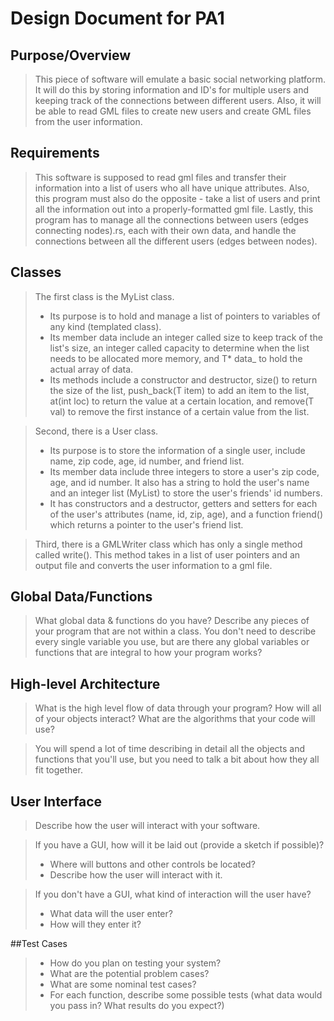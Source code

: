 # Design Document for PA1

## Purpose/Overview
> This piece of software will emulate a basic social networking platform. It will do this by storing information and ID's for multiple users and keeping track of the connections between different users. Also, it will be able to read GML files to create new users and create GML files from the user information.


## Requirements
> This software is supposed to read gml files and transfer their information into a list of users who all have unique attributes. Also, this program must also do the opposite - take a list of users and print all the information out into a properly-formatted gml file. Lastly, this program has to manage all the connections between users (edges connecting nodes).rs, each with their own data, and handle the connections between all the different users (edges between nodes).

## Classes
> The first class is the MyList class.
> + Its purpose is to hold and manage a list of pointers to variables of any kind (templated class).
> + Its member data include an integer called size to keep track of the list's size, an integer called capacity to determine when the list needs to be allocated more memory, and T* data_ to hold the actual array of data.
> + Its methods include a constructor and destructor, size() to return the size of the list, push_back(T item) to add an item to the list, at(int loc) to return the value at a certain location, and remove(T val) to remove the first instance of a certain value from the list.

> Second, there is a User class.
> + Its purpose is to store the information of a single user, include name, zip code, age, id number, and friend list.
> + Its member data include three integers to store a user's zip code, age, and id number. It also has a string to hold the user's name and an integer list (MyList<int>) to store the user's friends' id numbers.
> + It has constructors and a destructor, getters and setters for each of the user's attributes (name, id, zip, age), and a function friend() which returns a pointer to the user's friend list.

> Third, there is a GMLWriter class which has only a single method called write(). This method takes in a list of user pointers and an output file and converts the user information to a gml file.

## Global Data/Functions
>

> What global data & functions do you have? Describe any pieces of your program that are not within a class. You don't need to describe every single variable you use, but are there any global variables or functions that are integral to how your program works?

## High-level Architecture
> What is the high level flow of data through your program? How will all of your objects interact? What are the algorithms that your code will use?

> You will spend a lot of time describing in detail all the objects and functions that you'll use, but you need to talk a bit about how they all fit together.


## User Interface
> Describe how the user will interact with your software.

> If you have a GUI, how will it be laid out (provide a sketch if possible)?
> + Where will buttons and other controls be located?
> + Describe how the user will interact with it.

> If you don't have a GUI, what kind of interaction will the user have?
> + What data will the user enter?
> + How will they enter it?


##Test Cases
> + How do you plan on testing your system?
> + What are the potential problem cases?
> + What are some nominal test cases?
> + For each function, describe some possible tests (what data would you pass in? What results do you expect?)
